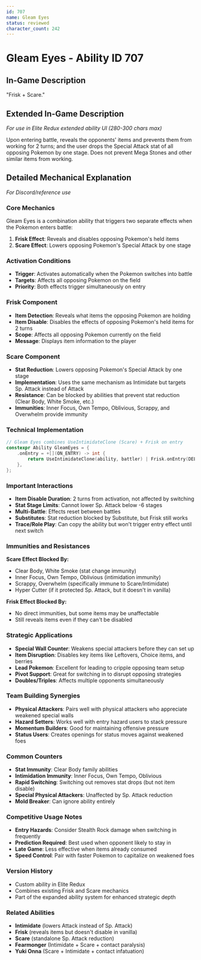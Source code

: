 ```yaml
---
id: 707
name: Gleam Eyes
status: reviewed
character_count: 242
---
```


# Gleam Eyes - Ability ID 707

## In-Game Description
"Frisk + Scare."

## Extended In-Game Description
*For use in Elite Redux extended ability UI (280-300 chars max)*

Upon entering battle, reveals the opponents' items and prevents them from working for 2 turns; and the user drops the Special Attack stat of all opposing Pokemon by one stage. Does not prevent Mega Stones and other similar items from working. 

## Detailed Mechanical Explanation
*For Discord/reference use*

### Core Mechanics
Gleam Eyes is a combination ability that triggers two separate effects when the Pokemon enters battle:
1. **Frisk Effect**: Reveals and disables opposing Pokemon's held items
2. **Scare Effect**: Lowers opposing Pokemon's Special Attack by one stage

### Activation Conditions
- **Trigger**: Activates automatically when the Pokemon switches into battle
- **Targets**: Affects all opposing Pokemon on the field
- **Priority**: Both effects trigger simultaneously on entry

### Frisk Component
- **Item Detection**: Reveals what items the opposing Pokemon are holding
- **Item Disable**: Disables the effects of opposing Pokemon's held items for 2 turns
- **Scope**: Affects all opposing Pokemon currently on the field
- **Message**: Displays item information to the player

### Scare Component  
- **Stat Reduction**: Lowers opposing Pokemon's Special Attack by one stage
- **Implementation**: Uses the same mechanism as Intimidate but targets Sp. Attack instead of Attack
- **Resistance**: Can be blocked by abilities that prevent stat reduction (Clear Body, White Smoke, etc.)
- **Immunities**: Inner Focus, Own Tempo, Oblivious, Scrappy, and Overwhelm provide immunity

### Technical Implementation
```c
// Gleam Eyes combines UseIntimidateClone (Scare) + Frisk on entry
constexpr Ability GleamEyes = {
    .onEntry = +[](ON_ENTRY) -> int { 
        return UseIntimidateClone(ability, battler) | Frisk.onEntry(DELEGATE_ENTRY); 
    },
};
```

### Important Interactions
- **Item Disable Duration**: 2 turns from activation, not affected by switching
- **Stat Stage Limits**: Cannot lower Sp. Attack below -6 stages
- **Multi-Battle**: Effects reset between battles
- **Substitutes**: Stat reduction blocked by Substitute, but Frisk still works
- **Trace/Role Play**: Can copy the ability but won't trigger entry effect until next switch

### Immunities and Resistances
**Scare Effect Blocked By:**
- Clear Body, White Smoke (stat change immunity)
- Inner Focus, Own Tempo, Oblivious (intimidation immunity)  
- Scrappy, Overwhelm (specifically immune to Scare/Intimidate)
- Hyper Cutter (if it protected Sp. Attack, but it doesn't in vanilla)

**Frisk Effect Blocked By:**
- No direct immunities, but some items may be unaffectable
- Still reveals items even if they can't be disabled

### Strategic Applications
- **Special Wall Counter**: Weakens special attackers before they can set up
- **Item Disruption**: Disables key items like Leftovers, Choice items, and berries
- **Lead Pokemon**: Excellent for leading to cripple opposing team setup
- **Pivot Support**: Great for switching in to disrupt opposing strategies
- **Doubles/Triples**: Affects multiple opponents simultaneously

### Team Building Synergies
- **Physical Attackers**: Pairs well with physical attackers who appreciate weakened special walls
- **Hazard Setters**: Works well with entry hazard users to stack pressure
- **Momentum Builders**: Good for maintaining offensive pressure
- **Status Users**: Creates openings for status moves against weakened foes

### Common Counters
- **Stat Immunity**: Clear Body family abilities
- **Intimidation Immunity**: Inner Focus, Own Tempo, Oblivious
- **Rapid Switching**: Switching out removes stat drops (but not item disable)
- **Special Physical Attackers**: Unaffected by Sp. Attack reduction
- **Mold Breaker**: Can ignore ability entirely

### Competitive Usage Notes
- **Entry Hazards**: Consider Stealth Rock damage when switching in frequently
- **Prediction Required**: Best used when opponent likely to stay in
- **Late Game**: Less effective when items already consumed
- **Speed Control**: Pair with faster Pokemon to capitalize on weakened foes

### Version History
- Custom ability in Elite Redux
- Combines existing Frisk and Scare mechanics
- Part of the expanded ability system for enhanced strategic depth

### Related Abilities
- **Intimidate** (lowers Attack instead of Sp. Attack)
- **Frisk** (reveals items but doesn't disable in vanilla)
- **Scare** (standalone Sp. Attack reduction)
- **Fearmonger** (Intimidate + Scare + contact paralysis)
- **Yuki Onna** (Scare + Intimidate + contact infatuation)